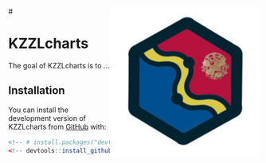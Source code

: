 
<!-- README.md is generated from README.Rmd. Please edit that file -->

<img src="man/figures/logo.png" align="right" alt="" width="300" /> \#

# KZZLcharts

<!-- badges: start -->
<!-- badges: end -->

The goal of KZZLcharts is to …

## Installation

You can install the development version of KZZLcharts from
[GitHub](https://github.com/) with:

``` r
<!-- # install.packages("devtools") -->
<!-- devtools::install_github("j-miszczyszyn/KZZLcharts") -->
```
